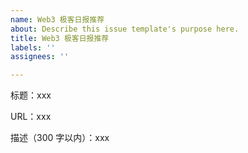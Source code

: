 ```yaml
---
name: Web3 极客日报推荐
about: Describe this issue template's purpose here.
title: Web3 极客日报推荐
labels: ''
assignees: ''

---
```


标题：xxx

URL：xxx

描述（300 字以内）：xxx
